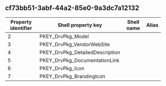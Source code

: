 ## cf73bb51-3abf-44a2-85e0-9a3dc7a12132

Property identifier | Shell property key | Shell name | Alias
--- | --- | --- | ---
2 | PKEY_DrvPkg_Model |  | 
3 | PKEY_DrvPkg_VendorWebSite |  | 
4 | PKEY_DrvPkg_DetailedDescription |  | 
5 | PKEY_DrvPkg_DocumentationLink |  | 
6 | PKEY_DrvPkg_Icon |  | 
7 | PKEY_DrvPkg_BrandingIcon |  | 

